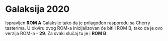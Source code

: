 # Galaksija 2020

Ispravljen **ROM A** Galaksije tako da je prilagođen rasporedu sa Cherry tasterima.
U okviru ovog ROM-a inicijalizovan će biti i ROM B, tako da je ovo verzija ROM-a - **29**.
Za svaki slučaj tu je i **ROM B**
